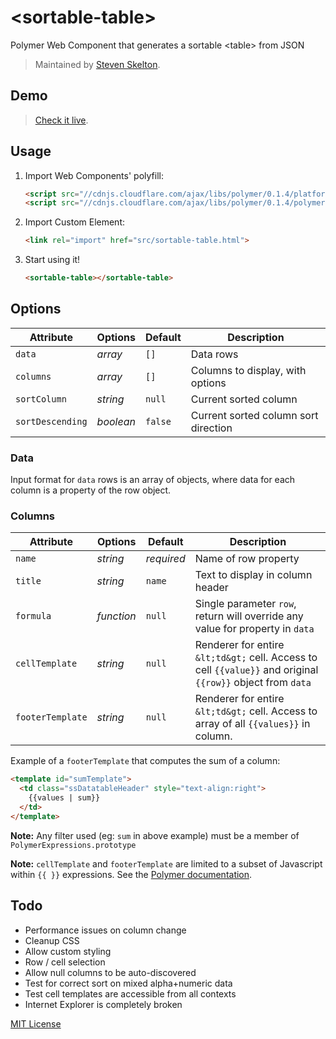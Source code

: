 &lt;sortable-table&gt;
================

Polymer Web Component that generates a sortable &lt;table> from JSON

> Maintained by [Steven Skelton](https://github.com/stevenrskelton).

## Demo

> [Check it live](http://stevenrskelton.ca/).

## Usage

1. Import Web Components' polyfill:

    ```html
    <script src="//cdnjs.cloudflare.com/ajax/libs/polymer/0.1.4/platform.js"></script>
    <script src="//cdnjs.cloudflare.com/ajax/libs/polymer/0.1.4/polymer.js"></script>
    ```

2. Import Custom Element:

    ```html
    <link rel="import" href="src/sortable-table.html">
    ```

3. Start using it!

    ```html
    <sortable-table></sortable-table>
    ```
	
## Options

Attribute  			| Options                   | Default             	| Description
---        			| ---                       | ---                 	| ---
`data`      		| *array*                  	| `[]`               	| Data rows
`columns`      		| *array*       			| `[]`               	| Columns to display, with options
`sortColumn`   		| *string*                  | `null`               	| Current sorted column
`sortDescending`   	| *boolean*                 | `false`              	| Current sorted column sort direction

### Data

Input format for `data` rows is an array of objects, where data for each column is a property of the row object.

### Columns

Attribute  			| Options                   | Default             	| Description
---        			| ---                       | ---                 	| ---
`name`      		| *string*                 	| _required_           	| Name of row property
`title`      		| *string*       			| `name`               	| Text to display in column header
`formula`   		| *function*                | `null`               	| Single parameter `row`, return will override any value for property in `data`
`cellTemplate`   	| *string*                 	| `null`              	| Renderer for entire `&lt;td&gt;` cell. Access to cell `{{value}}` and original `{{row}}` object from `data`
`footerTemplate`   	| *string*                 	| `null`              	| Renderer for entire `&lt;td&gt;` cell. Access to array of all `{{values}}` in column.


Example of a `footerTemplate` that computes the sum of a column:

```html
<template id="sumTemplate">
  <td class="ssDatatableHeader" style="text-align:right">
	{{values | sum}}
  </td>
</template>
```
__Note:__  Any filter used (eg: `sum` in above example) must be a member of `PolymerExpressions.prototype`

__Note:__  `cellTemplate` and `footerTemplate` are limited to a subset of Javascript within `{{ }}` expressions.  See the [Polymer documentation](http://www.polymer-project.org/docs/polymer/expressions.html).

## Todo

- Performance issues on column change
- Cleanup CSS
- Allow custom styling
- Row / cell selection
- Allow null columns to be auto-discovered
- Test for correct sort on mixed alpha+numeric data
- Test cell templates are accessible from all contexts
- Internet Explorer is completely broken

[MIT License](http://opensource.org/licenses/MIT)